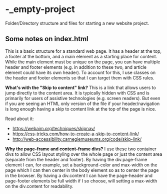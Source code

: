 # -_empty-project
Folder/Directory structure and files for starting a new website project.

Some notes on index.html
------------------------
This is a basic structure for a standard web page.  It has a header at the top, a footer at the bottom, and a main element as a starting place for content. While the main element must be unique on the page, you can have multiple header and footer elements (e.g. in addition to these two, and article element could have its own header). To account for this, I use classes on the header and footer elements so that I can target them with CSS rules.

**What's with the "Skip to content" link?**
This is a link that allows users to jump directly to the content area.  It is typically hidden with CSS and is primarily for users of assistive technologies (e.g. screen readers). But even if you are seeing an HTML only version of the file if your header/navigation is long enough having a skip to content link at the top of the page is nice.

Read about it:
* https://webaim.org/techniques/skipnav/
* https://css-tricks.com/how-to-create-a-skip-to-content-link/
* http://web-accessibility.carnegiemuseums.org/code/skip-link/

**Why the page-frame and content-frame divs?**
I use these two container divs to allow CSS layout styling over the whole page or just the content area (separate from the header and footer).  By having the div.page-frame element I can, for example, set a background-color and max-width on the page which I can then center in the body element so as to center the page in the browser.  By having a div.content I can have the page-header and page-footer elements be full width if I so choose, will setting a max-width on the div.content for readability.
